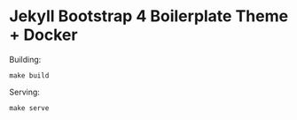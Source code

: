 # Jekyll Bootstrap 4 Boilerplate Theme + Docker

Building:

```
make build
```

Serving:

```
make serve
```